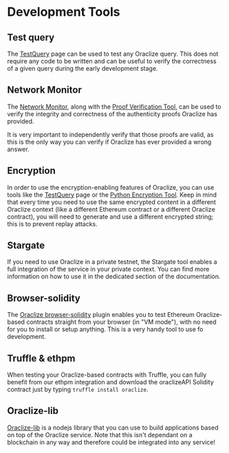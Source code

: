 # Development Tools

## Test query

The <a href="https://app.oraclize.it/home/test_query" target="_blank">TestQuery</a> page can be used to test any Oraclize query. This does not require any code to be written and can be useful to verify the correctness of a given query during the early development stage.

## Network Monitor

The <a href="https://app.oraclize.it/service/monitor" target="_blank">Network Monitor</a>, along with the <a href="https://github.com/oraclize/proof-verification-tool" target="_blank">Proof Verification Tool</a>, can be used to verify the integrity and correctness of the authenticity proofs Oraclize has provided.

It is very important to independently verify that those proofs are valid, as this is the only way you can verify if Oraclize has ever provided a wrong answer.

## Encryption

In order to use the encryption-enabling features of Oraclize, you can use tools like the <a href="https://app.oraclize.it/home/test_query" target="_blank">TestQuery</a> page or the <a href="https://github.com/oraclize/encrypted-queries" target="_blank">Python Encryption Tool</a>. Keep in mind that every time you need to use the same encrypted content in a different Oraclize context (like a different Ethereum contract or a different Oraclize contract), you will need to generate and use a different encrypted string; this is to prevent replay attacks.

## Stargate

If you need to use Oraclize in a private testnet, the Stargate tool enables a full integration of the service in your private context. You can find more information on how to use it in the dedicated section of the documentation. 

## Browser-solidity

The <a href="http://dapps.oraclize.it/browser-solidity/" target="_blank">Oraclize browser-solidity</a> plugin enables you to test Ethereum Oraclize-based contracts straight from your browser (in "VM mode"), with no need for you to install or setup anything. This is a very handy tool to use fo development.


## Truffle & ethpm

When testing your Oraclize-based contracts with Truffle, you can fully benefit from our ethpm integration and download the oraclizeAPI Solidity contract just by typing `truffle install oraclize`.

## Oraclize-lib

<a href="https://github.com/oraclize/oraclize-lib" target="_blank">Oraclize-lib</a> is a nodejs library that you can use to build applications based on top of the Oraclize service. Note that this isn't dependant on a blockchain in any way and therefore could be integrated into any service!
